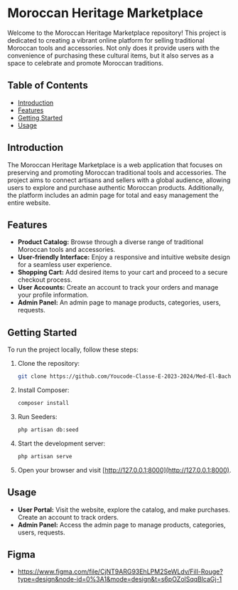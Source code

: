 # Moroccan Heritage Marketplace

Welcome to the Moroccan Heritage Marketplace repository! This project is dedicated to creating a vibrant online platform for selling traditional Moroccan tools and accessories. Not only does it provide users with the convenience of purchasing these cultural items, but it also serves as a space to celebrate and promote Moroccan traditions.

## Table of Contents

- [Introduction](#introduction)
- [Features](#features)
- [Getting Started](#getting-started)
- [Usage](#usage)

## Introduction

The Moroccan Heritage Marketplace is a web application that focuses on preserving and promoting Moroccan traditional tools and accessories. The project aims to connect artisans and sellers with a global audience, allowing users to explore and purchase authentic Moroccan products. Additionally, the platform includes an admin page for total and easy management the entire website.

## Features

- **Product Catalog:** Browse through a diverse range of traditional Moroccan tools and accessories.
- **User-friendly Interface:** Enjoy a responsive and intuitive website design for a seamless user experience.
- **Shopping Cart:** Add desired items to your cart and proceed to a secure checkout process.
- **User Accounts:** Create an account to track your orders and manage your profile information.
- **Admin Panel:** An admin page to manage products, categories, users, requests.

## Getting Started

To run the project locally, follow these steps:

1. Clone the repository:

    ```bash
    git clone https://github.com/Youcode-Classe-E-2023-2024/Med-El-Bachiri_Fil_Rouge.git
    ```

2. Install Composer:

    ```bash
    composer install
    ```

3. Run Seeders:

    ```bash
    php artisan db:seed
    ```

4. Start the development server:

    ```bash
    php artisan serve
    ```

5. Open your browser and visit [http://127.0.0.1:8000](http://127.0.0.1:8000).

## Usage

- **User Portal:** Visit the website, explore the catalog, and make purchases. Create an account to track orders.
- **Admin Panel:** Access the admin page to manage products, categories, users, requests.

## Figma

- https://www.figma.com/file/CjNT9ARG93EhLPM2SeWLdv/Fill-Rouge?type=design&node-id=0%3A1&mode=design&t=s6pOZolSqqBlcaGj-1
